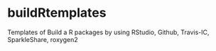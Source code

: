buildRtemplates
===============

Templates of Build a R packages by using RStudio, Github, Travis-IC, SparkleShare, roxygen2
